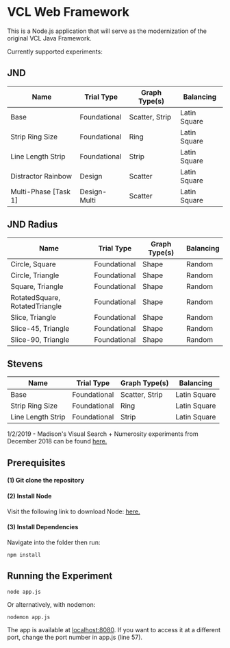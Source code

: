 # VCL Web Framework

This is a Node.js application that will serve as the modernization of the original VCL Java Framework.

Currently supported experiments:

## JND

| Name                           | Trial Type      | Graph Type(s)   | Balancing       |
| ------------------------------ | --------------- | --------------- | --------------- |
| Base                           | Foundational    | Scatter, Strip  | Latin Square    |
| Strip Ring Size                | Foundational    | Ring            | Latin Square    |
| Line Length Strip              | Foundational    | Strip           | Latin Square    |
| Distractor Rainbow             | Design          | Scatter         | Latin Square    |
| Multi-Phase [Task 1]           | Design-Multi    | Scatter         | Latin Square    |


## JND Radius

| Name                           | Trial Type      | Graph Type(s)   | Balancing       |
| ------------------------------ | --------------- | --------------- | --------------- |
| Circle, Square                 | Foundational    | Shape           | Random          |
| Circle, Triangle               | Foundational    | Shape           | Random          |
| Square, Triangle               | Foundational    | Shape           | Random          |
| RotatedSquare, RotatedTriangle | Foundational    | Shape           | Random          |
| Slice, Triangle                | Foundational    | Shape           | Random          |
| Slice-45, Triangle             | Foundational    | Shape           | Random          |
| Slice-90, Triangle             | Foundational    | Shape           | Random          |

## Stevens

| Name                           | Trial Type      | Graph Type(s)   | Balancing       |
| ------------------------------ | --------------- | --------------- | --------------- |
| Base                           | Foundational    | Scatter, Strip  | Latin Square    |
| Strip Ring Size                | Foundational    | Ring            | Latin Square    |
| Line Length Strip              | Foundational    | Strip           | Latin Square    |
      
1/2/2019 - Madison's Visual Search + Numerosity experiments from December 2018 can be found [here.](https://github.com/Wongelawit/Correlation_MultipleEnsemble/tree/Numerosity-Task)
  
## Prerequisites

#### (1) Git clone the repository
#### (2) Install Node

Visit the following link to download Node: [here.](https://nodejs.org/en/)

#### (3) Install Dependencies

Navigate into the folder then run:

```
npm install
```

## Running the Experiment

```
node app.js
```

Or alternatively, with nodemon:

```
nodemon app.js
```

The app is available at [localhost:8080](localhost:8080). If you want to access it at a different port, change the port number in app.js (line 57). 
